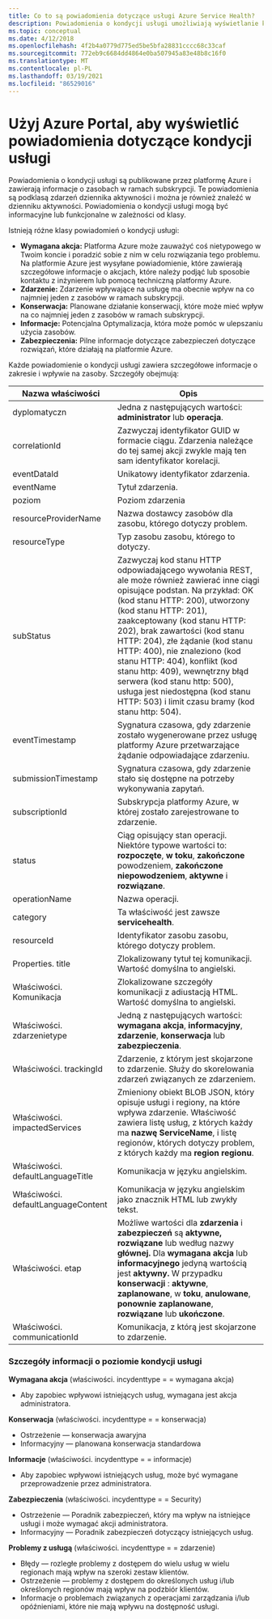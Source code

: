 ```yaml
---
title: Co to są powiadomienia dotyczące usługi Azure Service Health?
description: Powiadomienia o kondycji usługi umożliwiają wyświetlanie komunikatów kondycji usługi opublikowanych przez Microsoft Azure.
ms.topic: conceptual
ms.date: 4/12/2018
ms.openlocfilehash: 4f2b4a0779d775ed5be5bfa28831cccc68c33caf
ms.sourcegitcommit: 772eb9c6684dd4864e0ba507945a83e48b8c16f0
ms.translationtype: MT
ms.contentlocale: pl-PL
ms.lasthandoff: 03/19/2021
ms.locfileid: "86529016"
---
```

# <a name="use-the-azure-portal-to-view-service-health-notifications"></a>Użyj Azure Portal, aby wyświetlić powiadomienia dotyczące kondycji usługi

Powiadomienia o kondycji usługi są publikowane przez platformę Azure i zawierają informacje o zasobach w ramach subskrypcji. Te powiadomienia są podklasą zdarzeń dziennika aktywności i można je również znaleźć w dzienniku aktywności. Powiadomienia o kondycji usługi mogą być informacyjne lub funkcjonalne w zależności od klasy.

Istnieją różne klasy powiadomień o kondycji usługi:  

- **Wymagana akcja:** Platforma Azure może zauważyć coś nietypowego w Twoim koncie i poradzić sobie z nim w celu rozwiązania tego problemu. Na platformie Azure jest wysyłane powiadomienie, które zawierają szczegółowe informacje o akcjach, które należy podjąć lub sposobie kontaktu z inżynierem lub pomocą techniczną platformy Azure.  
- **Zdarzenie:** Zdarzenie wpływające na usługę ma obecnie wpływ na co najmniej jeden z zasobów w ramach subskrypcji.  
- **Konserwacja:** Planowane działanie konserwacji, które może mieć wpływ na co najmniej jeden z zasobów w ramach subskrypcji.  
- **Informacje:** Potencjalna Optymalizacja, która może pomóc w ulepszaniu użycia zasobów. 
- **Zabezpieczenia:** Pilne informacje dotyczące zabezpieczeń dotyczące rozwiązań, które działają na platformie Azure.

Każde powiadomienie o kondycji usługi zawiera szczegółowe informacje o zakresie i wpływie na zasoby. Szczegóły obejmują:

Nazwa właściwości | Opis
-------- | -----------
dyplomatyczn | Jedna z następujących wartości: **administrator** lub **operacja**.
correlationId | Zazwyczaj identyfikator GUID w formacie ciągu. Zdarzenia należące do tej samej akcji zwykle mają ten sam identyfikator korelacji.
eventDataId | Unikatowy identyfikator zdarzenia.
eventName | Tytuł zdarzenia.
poziom | Poziom zdarzenia
resourceProviderName | Nazwa dostawcy zasobów dla zasobu, którego dotyczy problem.
resourceType| Typ zasobu zasobu, którego to dotyczy.
subStatus | Zazwyczaj kod stanu HTTP odpowiadającego wywołania REST, ale może również zawierać inne ciągi opisujące podstan. Na przykład: OK (kod stanu HTTP: 200), utworzony (kod stanu HTTP: 201), zaakceptowany (kod stanu HTTP: 202), brak zawartości (kod stanu HTTP: 204), złe żądanie (kod stanu HTTP: 400), nie znaleziono (kod stanu HTTP: 404), konflikt (kod stanu http: 409), wewnętrzny błąd serwera (kod stanu http: 500), usługa jest niedostępna (kod stanu HTTP: 503) i limit czasu bramy (kod stanu http: 504).
eventTimestamp | Sygnatura czasowa, gdy zdarzenie zostało wygenerowane przez usługę platformy Azure przetwarzające żądanie odpowiadające zdarzeniu.
submissionTimestamp | Sygnatura czasowa, gdy zdarzenie stało się dostępne na potrzeby wykonywania zapytań.
subscriptionId | Subskrypcja platformy Azure, w której zostało zarejestrowane to zdarzenie.
status | Ciąg opisujący stan operacji. Niektóre typowe wartości to: **rozpoczęte**, **w toku**, **zakończone** powodzeniem, **zakończone niepowodzeniem**, **aktywne** i **rozwiązane**.
operationName | Nazwa operacji.
category | Ta właściwość jest zawsze **servicehealth**.
resourceId | Identyfikator zasobu zasobu, którego dotyczy problem.
Properties. title | Zlokalizowany tytuł tej komunikacji. Wartość domyślna to angielski.
Właściwości. Komunikacja | Zlokalizowane szczegóły komunikacji z adiustacją HTML. Wartość domyślna to angielski.
Właściwości. zdarzenietype | Jedną z następujących wartości: **wymagana akcja**, **informacyjny**, **zdarzenie**, **konserwacja** lub **zabezpieczenia**.
Właściwości. trackingId | Zdarzenie, z którym jest skojarzone to zdarzenie. Służy do skorelowania zdarzeń związanych ze zdarzeniem.
Właściwości. impactedServices | Zmieniony obiekt BLOB JSON, który opisuje usługi i regiony, na które wpływa zdarzenie. Właściwość zawiera listę usług, z których każdy ma **nazwę ServiceName**, i listę regionów, których dotyczy problem, z których każdy ma **region regionu**.
Właściwości. defaultLanguageTitle | Komunikacja w języku angielskim.
Właściwości. defaultLanguageContent | Komunikacja w języku angielskim jako znacznik HTML lub zwykły tekst.
Właściwości. etap | Możliwe wartości dla **zdarzenia** i **zabezpieczeń** są **aktywne,** **rozwiązane** lub według nazwy **głównej.** Dla **wymagana akcja** lub **informacyjnego** jedyną wartością jest **aktywny.** W przypadku **konserwacji** : **aktywne**, **zaplanowane**, w **toku**, **anulowane**, **ponownie zaplanowane**, **rozwiązane** lub **ukończone**.
Właściwości. communicationId | Komunikacja, z którą jest skojarzone to zdarzenie.

### <a name="details-on-service-health-level-information"></a>Szczegóły informacji o poziomie kondycji usługi

**Wymagana akcja** (właściwości. incydenttype = = wymagana akcja)
- Aby zapobiec wpływowi istniejących usług, wymagana jest akcja administratora.
    
**Konserwacja** (właściwości. incydenttype = = konserwacja)
- Ostrzeżenie — konserwacja awaryjna
- Informacyjny — planowana konserwacja standardowa

**Informacje** (właściwości. incydenttype = = informacje)
- Aby zapobiec wpływowi istniejących usług, może być wymagane przeprowadzenie przez administratora.

**Zabezpieczenia** (właściwości. incydenttype = = Security)
- Ostrzeżenie — Poradnik zabezpieczeń, który ma wpływ na istniejące usługi i może wymagać akcji administratora.
- Informacyjny — Poradnik zabezpieczeń dotyczący istniejących usług.

**Problemy z usługą** (właściwości. incydenttype = = zdarzenie)
- Błędy — rozległe problemy z dostępem do wielu usług w wielu regionach mają wpływ na szeroki zestaw klientów.
- Ostrzeżenie — problemy z dostępem do określonych usług i/lub określonych regionów mają wpływ na podzbiór klientów.
- Informacje o problemach związanych z operacjami zarządzania i/lub opóźnieniami, które nie mają wpływu na dostępność usługi.
